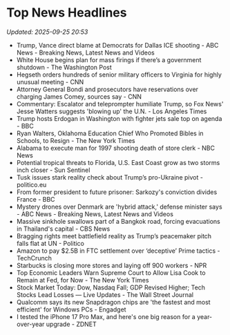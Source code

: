 # Top News Headlines

_Updated: 2025-09-25 20:53_

- Trump, Vance direct blame at Democrats for Dallas ICE shooting - ABC News - Breaking News, Latest News and Videos
- White House begins plan for mass firings if there’s a government shutdown - The Washington Post
- Hegseth orders hundreds of senior military officers to Virginia for highly unusual meeting - CNN
- Attorney General Bondi and prosecutors have reservations over charging James Comey, sources say - CNN
- Commentary: Escalator and teleprompter humiliate Trump, so Fox News' Jesse Watters suggests 'blowing up' the U.N. - Los Angeles Times
- Trump hosts Erdogan in Washington with fighter jets sale top on agenda - BBC
- Ryan Walters, Oklahoma Education Chief Who Promoted Bibles in Schools, to Resign - The New York Times
- Alabama to execute man for 1997 shooting death of store clerk - NBC News
- Potential tropical threats to Florida, U.S. East Coast grow as two storms inch closer - Sun Sentinel
- Tusk issues stark reality check about Trump’s pro-Ukraine pivot - politico.eu
- From former president to future prisoner: Sarkozy's conviction divides France - BBC
- Mystery drones over Denmark are 'hybrid attack,' defense minister says - ABC News - Breaking News, Latest News and Videos
- Massive sinkhole swallows part of a Bangkok road, forcing evacuations in Thailand's capital - CBS News
- Bragging rights meet battlefield reality as Trump’s peacemaker pitch falls flat at UN - Politico
- Amazon to pay $2.5B in FTC settlement over ‘deceptive’ Prime tactics - TechCrunch
- Starbucks is closing more stores and laying off 900 workers - NPR
- Top Economic Leaders Warn Supreme Court to Allow Lisa Cook to Remain at Fed, for Now - The New York Times
- Stock Market Today: Dow, Nasdaq Fall; GDP Revised Higher; Tech Stocks Lead Losses — Live Updates - The Wall Street Journal
- Qualcomm says its new Snapdragon chips are 'the fastest and most efficient' for Windows PCs - Engadget
- I tested the iPhone 17 Pro Max, and here's one big reason for a year-over-year upgrade - ZDNET